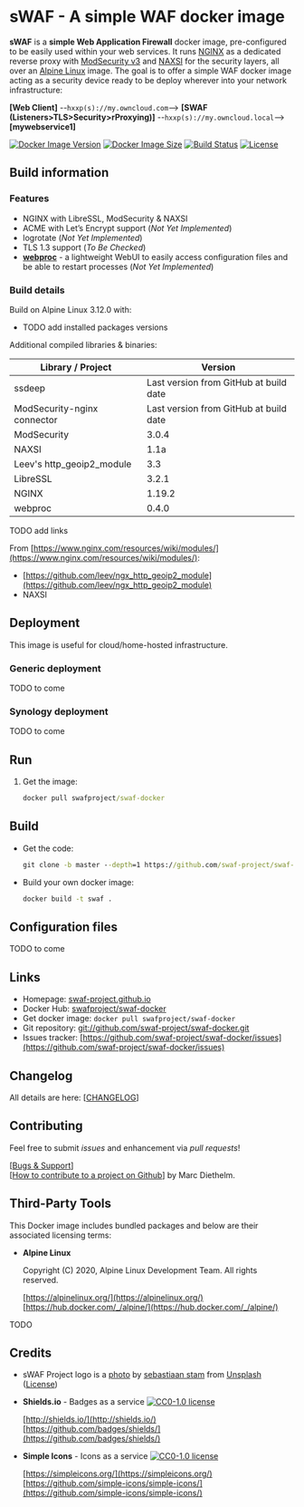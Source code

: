 # sWAF - A simple WAF docker image

**sWAF** is a **simple Web Application Firewall** docker image, pre-configured to be easily used within your web services. It runs [NGINX](https://www.nginx.com/) as a dedicated reverse proxy with [ModSecurity v3](https://github.com/SpiderLabs/ModSecurity/tree/v3/master) and [NAXSI](https://github.com/nbs-system/naxsi) for the security layers, all over an [Alpine Linux](https://www.alpinelinux.org/) image. The goal is to offer a simple WAF docker image acting as a security device ready to be deploy wherever into your network infrastructure:

**[Web Client]** --`hxxp(s)://my.owncloud.com`--> **[SWAF (Listeners>TLS>Security>rProxying)]** --`hxxp(s)://my.owncloud.local`--> **[mywebservice1]**

[![Docker Image Version](https://img.shields.io/docker/v/swafproject/swaf-docker?sort=semver&logo=docker)](https://hub.docker.com/repository/docker/swafproject/swaf-docker)
[![Docker Image Size](https://img.shields.io/docker/image-size/swafproject/swaf-docker?sort=semver&logo=docker)](https://hub.docker.com/repository/docker/swafproject/swaf-docker)
[![Build Status](https://img.shields.io/travis/swafproject/swaf-docker/master.svg?logo=travis&label=master)](https://travis-ci.org/swaf-project/swaf-docker)
[![License](https://img.shields.io/github/license/swaf-project/swaf-docker?color=blue)](https://raw.githubusercontent.com/swaf-project/swaf-docker/master/LICENSE)

## Build information

### Features

* NGINX with LibreSSL, ModSecurity & NAXSI
* ACME with Let’s Encrypt support (_Not Yet Implemented_)
* logrotate (_Not Yet Implemented_)
* TLS 1.3 support (_To Be Checked_)
* [**webproc**](https://github.com/jpillora/webproc/) - a lightweight WebUI to easily access configuration files and be able to restart processes (_Not Yet Implemented_)

### Build details

Build on Alpine Linux 3.12.0 with:

* TODO add installed packages versions

Additional compiled libraries & binaries:

|Library / Project|Version|
|--|--|
|ssdeep|Last version from GitHub at build date|
|ModSecurity-nginx connector|Last version from GitHub at build date|
|ModSecurity|3.0.4|
|NAXSI|1.1a|
|Leev's http_geoip2_module|3.3|
|LibreSSL|3.2.1|
|NGINX|1.19.2|
|webproc|0.4.0|

TODO add links

From [https://www.nginx.com/resources/wiki/modules/](https://www.nginx.com/resources/wiki/modules/):

* [https://github.com/leev/ngx_http_geoip2_module](https://github.com/leev/ngx_http_geoip2_module)
* NAXSI

## Deployment

This image is useful for cloud/home-hosted infrastructure.

### Generic deployment

TODO to come

### Synology deployment

TODO to come

## Run

1. Get the image:

    ```cmd
    docker pull swafproject/swaf-docker
    ```

## Build

* Get the code:

    ```cmd
    git clone -b master --depth=1 https://github.com/swaf-project/swaf-docker
    ```

* Build your own docker image:

    ```cmd
    docker build -t swaf .
    ```

## Configuration files

TODO to come

## Links

* Homepage: [swaf-project.github.io](https://swaf-project.github.io/)
* Docker Hub: [swafproject/swaf-docker](https://hub.docker.com/swafproject/swaf-docker)
* Get docker image: `docker pull swafproject/swaf-docker`
* Git repository: [git://github.com/swaf-project/swaf-docker.git](git://github.com/swaf-project/swaf-docker.git)
* Issues tracker: [https://github.com/swaf-project/swaf-docker/issues](https://github.com/swaf-project/swaf-docker/issues)

## Changelog

All details are here: [[CHANGELOG](CHANGELOG.md)]

## Contributing

Feel free to submit *issues* and enhancement via *pull requests*!

[[Bugs & Support](https://github.com/styx0x6/swaf/issues)]  
[[How to contribute to a project on Github](https://gist.github.com/MarcDiethelm/7303312)] by Marc Diethelm.

## Third-Party Tools

This Docker image includes bundled packages and below are their associated licensing terms:

* **Alpine Linux**

    Copyright (C) 2020, Alpine Linux Development Team. All rights reserved.

    [https://alpinelinux.org/](https://alpinelinux.org/)
    [https://hub.docker.com/_/alpine/](https://hub.docker.com/_/alpine/)

TODO

## Credits

* sWAF Project logo is a [photo](https://unsplash.com/photos/Yre4PGYWCNE) by [sebastiaan stam](https://unsplash.com/@sebastiaanstam) from [Unsplash](https://unsplash.com/) ([License](https://unsplash.com/license))

* **Shields.io** - Badges as a service [![CC0-1.0 license](http://i.creativecommons.org/p/zero/1.0/88x15.png)](https://raw.githubusercontent.com/badges/shields/master/LICENSE)

    [http://shields.io/](http://shields.io/)  
    [https://github.com/badges/shields/](https://github.com/badges/shields/)

* **Simple Icons** - Icons as a service [![CC0-1.0 license](http://i.creativecommons.org/p/zero/1.0/88x15.png)](https://raw.githubusercontent.com/simple-icons/simple-icons/master/LICENSE.md)

    [https://simpleicons.org/](https://simpleicons.org/)  
    [https://github.com/simple-icons/simple-icons/](https://github.com/simple-icons/simple-icons/)
